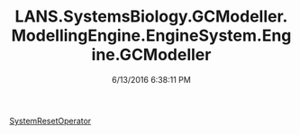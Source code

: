 ﻿---
title: LANS.SystemsBiology.GCModeller.ModellingEngine.EngineSystem.Engine.GCModeller
date: 6/13/2016 6:38:11 PM
---

[SystemResetOperator](T-LANS.SystemsBiology.GCModeller.ModellingEngine.EngineSystem.Engine.GCModeller.SystemResetOperator.html)
